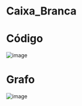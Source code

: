 # Caixa_Branca

# Código

![image](https://github.com/albertberger/Caixa_Branca/assets/114450295/0121d6b4-faaa-4a36-9e30-577f637ca8f6)

# Grafo

![image](https://github.com/albertberger/Caixa_Branca/assets/114450295/50b0bcee-9c12-4cda-b74d-f6f73400548b)
